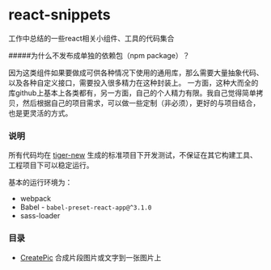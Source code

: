 # react-snippets
工作中总结的一些react相关小组件、工具的代码集合

#####为什么不发布成单独的依赖包（npm package）？

因为这类组件如果要做成可供各种情况下使用的通用库，那么需要大量抽象代码、以及各种自定义接口，需要投入很多精力在这种封装上。
一方面，这种大而全的库github上基本上各类都有，另一方面，自己的个人精力有限。我自己觉得简单拷贝，然后根据自己的项目需求，可以做一些定制（非必须），更好的与项目结合，也是更灵活的方式。

### 说明
所有代码均在 [tiger-new](https://github.com/qiqiboy/tiger-new) 生成的标准项目下开发测试，不保证在其它构建工具、工程项目下可以稳定运行。  

基本的运行环境为：
* webpack
* Babel - `babel-preset-react-app@^3.1.0`
* sass-loader

### 目录
* [CreatePic](https://github.com/qiqiboy/react-snippets/tree/master/components/CreatePic) 合成片段图片或文字到一张图片上
